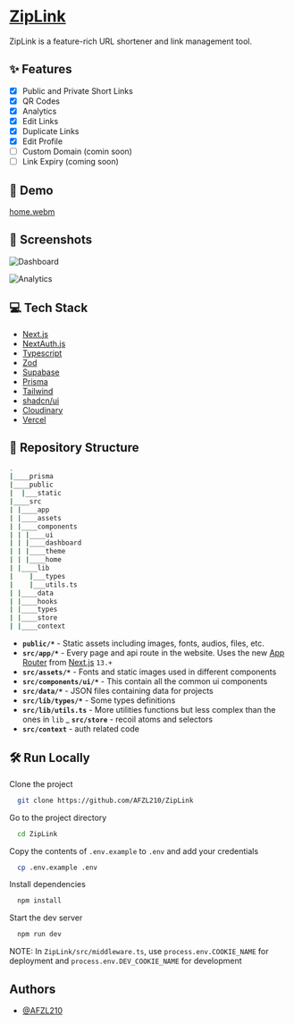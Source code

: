 # [ZipLink](https://zip.afzl.tech/)

ZipLink is a feature-rich URL shortener and link management tool.

## ✨ Features

- [x] Public and Private Short Links
- [x] QR Codes
- [x] Analytics
- [x] Edit Links
- [x] Duplicate Links
- [x] Edit Profile
- [ ] Custom Domain (comin soon)  
- [ ] Link Expiry (coming soon)

## 📍 Demo

[home.webm](https://github.com/AFZL210/ZipLink/assets/79896602/8170d6c3-fe6b-49fe-888a-5fa24edc4f7c)


## 📍 Screenshots

![Dashboard](https://res.cloudinary.com/diijgtg7l/image/upload/v1698670172/Screenshot_from_2023-10-30_18-17-50_ammj6o.png)

![Analytics](https://res.cloudinary.com/diijgtg7l/image/upload/v1698670225/Screenshot_from_2023-10-30_18-18-21_kzckzd.png)


## 💻 Tech Stack

- [Next.js](https://nextjs.org/)
- [NextAuth.js](https://next-auth.js.org/)
- [Typescript](https://www.typescriptlang.org/)
- [Zod](https://zod.dev/)
- [Supabase](https://supabase.com/)
- [Prisma](https://www.prisma.io/)
- [Tailwind](https://tailwindcss.com/)
- [shadcn/ui](https://tailwindcss.com/)
- [Cloudinary](https://cloudinary.com/)
- [Vercel](https://ui.shadcn.com/)


## 📁 Repository Structure

```bash
.
|____prisma
|____public
|  |___static
|____src
| |____app
| |____assets
| |____components
| | |____ui
| | |____dashboard
| | |____theme
| | |____home
| |____lib
|    |___types
|    |___utils.ts
| |____data
| |____hooks
| |____types
| |____store
| |____context
```

- **`public/*`** - Static assets including images, fonts, audios, files, etc.
- **`src/app/*`** - Every page and api route in the website. Uses the new [App Router](https://beta.nextjs.org/docs/getting-started#introducing-the-app-router) from [Next.js](https://nextjs.org/) `13.+`
- **`src/assets/*`** - Fonts and static images used in different components
- **`src/components/ui/*`** - This contain all the common ui components
- **`src/data/*`** - JSON files containing data for projects
- **`src/lib/types/*`** - Some types definitions
- **`src/lib/utils.ts`** - More utilities functions but less complex than the ones in `lib`
_ **`src/store`** - recoil atoms and selectors
- **`src/context`** - auth related code

## 🛠️ Run Locally

Clone the project

```bash
  git clone https://github.com/AFZL210/ZipLink
```

Go to the project directory

```bash
  cd ZipLink
```

Copy the contents of ```.env.example``` to ```.env``` and add your credentials

```bash
  cp .env.example .env
```

Install dependencies

```bash
  npm install
```


Start the dev server

```bash
  npm run dev
```

NOTE: In ```ZipLink/src/middleware.ts```, use ```process.env.COOKIE_NAME``` for deployment and ```process.env.DEV_COOKIE_NAME``` for development


## Authors

- [@AFZL210](https://www.github.com/AFZL210)
